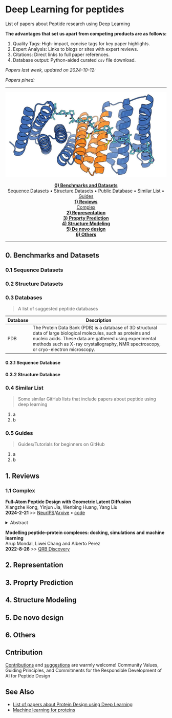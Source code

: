 # Deep Learning for peptides

List of papers about Peptide research using Deep Learning

__The advantages that set us apart from competing products are as follows:__

1. Quality Tags: High-impact, concise tags for key paper highlights.
2. Expert Analysis: Links to blogs or sites with expert reviews.
3. Citations: Direct links to full paper references.
4. Database output: Python-aided curated `csv` file download.

_Papers last week, updated on 2024-10-12:_

_Papers pined:_

---

<p align="center">
  <img src="cover.png" alt="deep learning for peptides">
</p>

<p align='center'>
  <strong><a href='#0-benchmarks-and-datasets'>0) Benchmarks and Datasets</a></strong>
  <br>
  <a href="#01-sequence-datasets">Sequence Datasets</a> •
  <a href="#02-structure-datasets">Structure Datasets</a> •
  <a href="#03-databases">Public Database</a> •
  <a href="#04-similar-list">Similar List</a> •
  <a href="#05-guides">Guides</a>
  <br>
  <strong><a href='#1-reviews'>1) Reviews</a></strong>
  <br><a href='#11-complex'>Complex</a>
  <br>
  <strong><a href='#2-representation'>2) Representation</a></strong>
  <br>
  <strong><a href='#3-proprty-prediction'>3) Proprty Prediction</a></strong>
  <br>
  <strong><a href='#4-structure-modeling'>4) Structure Modeling</a></strong>
  <br>
  <strong><a href='#5-de-novo-design'>5) De novo design</a></strong>
  <br>
  <strong><a href='#6-others'>6) Others</a></strong>
  <br>
</p>

---

## 0. Benchmarks and Datasets

### 0.1 Sequence Datasets

### 0.2 Structure Datasets

### 0.3 Databases

> A list of suggested peptide databases

| Database | Description                                                                                                                                                                                                                                                         |
| -------- | ------------------------------------------------------------------------------------------------------------------------------------------------------------------------------------------------------------------------------------------------------------------- |
| PDB      | The Protein Data Bank (PDB) is a database of 3D structural data of large biological molecules, such as proteins and nucleic acids. These data are gathered using experimental methods such as X-ray crystallography, NMR spectroscopy, or cryo-electron microscopy. |

#### 0.3.1 Sequence Database

#### 0.3.2 Structure Database

### 0.4 Similar List

> Some similar GitHub lists that include papers about peptide using deep learning

1. a
2. b

### 0.5 Guides

> Guides/Tutorials for beginners on GitHub

1. a
2. b

## 1. Reviews

### 1.1 Complex

**Full-Atom Peptide Design with Geometric Latent Diffusion**  
Xiangzhe Kong, Yinjun Jia, Wenbing Huang, Yang Liu  
**2024-2-21** >> [NeurIPS]()/[Arxive](https://arxiv.org/pdf/2402.13555) • [code](https://github.com/THUNLP-MT/PepGLAD)  
<details>
<summary>Abstract</summary>
asdasda
</details>

**Modelling peptide–protein complexes: docking, simulations and machine learning**  
Arup Mondal, Liwei Chang and Alberto Perez  
**2022-8-26** >> [QRB Discovery](https://doi.org/10.1017/qrd.2022.14)  

## 2. Representation

## 3. Proprty Prediction

## 4. Structure Modeling

## 5. De novo design

## 6. Others

## Cntribution

[Contributions](https://github.com/zhaisilong/awesome-peptide/blob/main/CONTRIBUTING.md) and [suggestions](https://github.com/zhaisilong/awesome-peptide/issues) are warmly welcome! Community Values, Guiding Principles, and Commitments for the Responsible Development of AI for Peptide Design

## See Also

- [List of papers about Protein Design using Deep Learning](https://github.com/Peldom/papers_for_protein_design_using_DL)
- [Machine learning for proteins](https://github.com/yangkky/Machine-learning-for-proteins)
